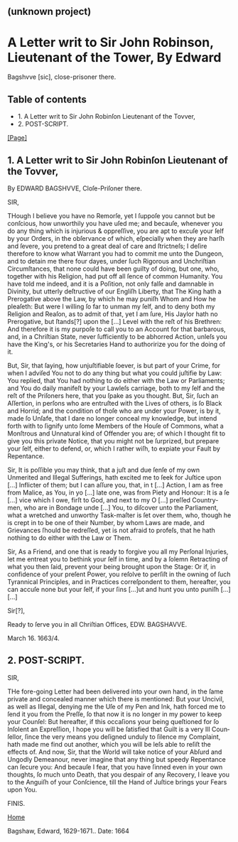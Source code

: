 ## (unknown project)

# A Letter writ to Sir John Robinson, Lieutenant of the Tower, By Edward
Bagshvve [sic], close-prisoner there.

## Table of contents

  * 1\. A Letter writ to Sir John Robinſon Lieutenant of the Tovver,
  * 2\. POST-SCRIPT.

[[Page]](http://eebo.chadwyck.com/downloadtiff?vid=151527&page=1)

## 1\. A Letter writ to Sir John Robinſon Lieutenant of the Tovver,

By EDWARD BAGSHVVE, Cloſe-Priſoner there.

SIR,

THough I believe you have no Remorſe, yet I ſuppoſe you cannot but be
conſcious, how unworthily you have uſed me; and be­cauſe, whenever you do any
thing which is injuri­ous & oppreſſive, you are apt to excuſe your ſelf by
your Orders, in the obſervance of which, eſpecially when they are harſh and
ſevere, you pretend to a great deal of care and ſtrictneſs; I deſire therefore
to know what Warrant you had to commit me un­to the Dungeon, and to detain me
there four dayes, under ſuch Rigorous and Unchriſtian Circumſtan­ces, that
none could have been guilty of doing, but one, who, together with his
Religion, had put off all ſence of common Humanity. You have told me indeed,
and it is a Poſition, not only falſe and damnable in Divinity, but utterly
deſtructive of our Engliſh Liberty, that The King hath a Prerogative above the
Law, by which he may puniſh Whom and How he pleaſeth: But were I willing ſo
far to unman my ſelf, and to deny both my Religion and Reaſon, as to admit of
that, yet I am ſure, His Jaylor hath no Prerogative, but ſtands[?] upon the
[...] Level with the reſt of his Brethren: And therefore it is my purpoſe to
call you to an Account for that barbarous, and, in a Chriſtian State, never
ſufficiently to be abhorred Action, unleſs you have the King's, or his
Secretaries Hand to authoririze you for the doing of it.

But, Sir, that ſaying, how unjuſtifiable ſoever, is but part of your Crime,
for when I adviſed You not to do any thing but what you could juſtifie by Law:
You replied, that You had nothing to do either with the Law or Parliaments;
and You do daily ma­nifeſt by your Lawleſs carriage, both to my ſelf and the
reſt of the Priſoners here, that you ſpake as you thought. But, Sir, ſuch an
Aſſertion, in perſons who are entruſted with the Lives of others, is ſo Black
and Horrid; and the condition of thoſe who are under your Power, is by it,
made ſo Unſafe, that I dare no longer conceal my knowledge, but intend forth
with to ſignify unto ſome Members of the Houſe of Commons, what a Monſtrous
and Unnatural kind of Offender you are; of which I thought fit to give you
this private Notice, that you might not be ſur­prized, but prepare your ſelf,
either to defend, or, which I rather wiſh, to expiate your Fault by
Re­pentance.

Sir, It is poſſible you may think, that a juſt and due ſenſe of my own
Unmerited and Illegal Suffer­ings, hath excited me to ſeek for Juſtice upon
[...] Inflicter of them; but I can aſſure you, that, in t [...] Action, I am
as free from Malice, as You, in yo [...] late one, was from Piety and Honour:
It is a ſe [...] ­vice which I owe, firſt to God, and next to my O [...]
­preſſed Country-men, who are in Bondage unde [...] You, to diſcover unto the
Parliament, what a wret­ched and unworthy Task-maſter is ſet over them, who,
though he is crept in to be one of their Num­ber, by whom Laws are made, and
Grievances ſhould be redreſſed, yet is not afraid to profeſs, that he hath
nothing to do either with the Law or Them.

Sir, As a Friend, and one that is ready to forgive you all my Perſonal
Injuries, let me entreat you to bethink your ſelf in time, and by a ſolemn
Retract­ing of what you then ſaid, prevent your being brought upon the Stage:
Or if, in confidence of your preſent Power, you reſolve to perſiſt in the
owning of ſuch Tyrannical Principles, and in Pra­ctices correſpondent to them,
hereafter, you can ac­cuſe none but your ſelf, if your ſins  [...]ut and hunt
you unto puniſh [...] [...]

Sir[?],

Ready to ſerve you in all Chriſtian Offices, EDW. BAGSHAVVE.

March 16\. 1663/4.

## 2\. POST-SCRIPT.

SIR,

THe fore-going Letter had been delivered into your own hand, in the ſame
private and concealed manner which there is mentioned: But your Uncivil, as
well as Il­legal, denying me the Uſe of my Pen and Ink, hath forced me to ſend
it you from the Preſſe, ſo that now it is no longer in my power to keep your
Counſel: But hereafter, if this occaſions your being queſtioned for ſo
Inſolent an Expreſ­ſion, I hope you will be ſatisfied that Guilt is a very Ill
Coun­ſellor, ſince the very means you deſigned unduly to ſilence my Complaint,
hath made me find out another, which you will be leſs able to reſiſt the
effects of. And now, Sir, that the World will take notice of your Abſurd and
Ungodly De­meanour, never imagine that any thing but speedy Repen­tance can
ſecure you: And becauſe I fear, that you have ſinned even in your own
thoughts, ſo much unto Death, that you despair of any Recovery, I leave you to
the Anguiſh of your Conſcience, till the Hand of Juſtice brings your Fears
upon You.

FINIS.

[Home](/)

Bagshaw, Edward, 1629-1671.. Date: 1664  

